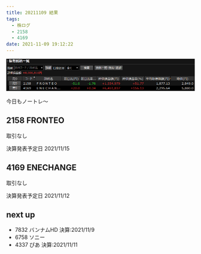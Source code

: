 ```yaml
---
title: 20211109 結果
tags:
  - 株ログ
  - 2158
  - 4169
date: 2021-11-09 19:12:22
---
```


![i](/kab/img/20211109000.png)

今日もノートレ～

## 2158 FRONTEO

取引なし

決算発表予定日 2021/11/15

## 4169 ENECHANGE

取引なし

決算発表予定日 2021/11/12

## next up

- 7832 バンナムHD 決算:2021/11/9
- 6758 ソニー
- 4337 ぴあ 決算:2021/11/11
